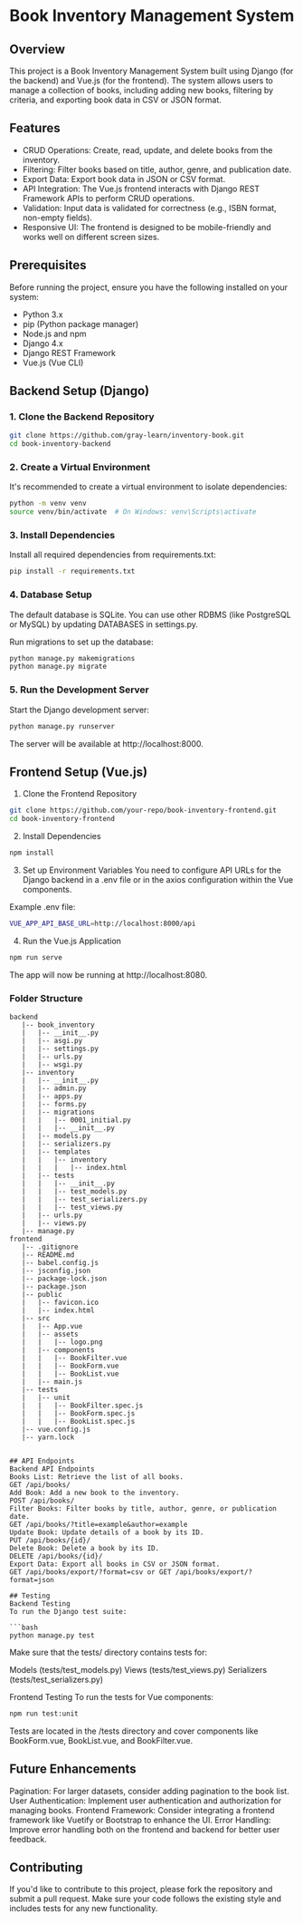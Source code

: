 # Book Inventory Management System

## Overview
This project is a Book Inventory Management System built using Django (for the backend) and Vue.js (for the frontend). The system allows users to manage a collection of books, including adding new books, filtering by criteria, and exporting book data in CSV or JSON format.

## Features
- CRUD Operations: Create, read, update, and delete books from the inventory.
- Filtering: Filter books based on title, author, genre, and publication date.
- Export Data: Export book data in JSON or CSV format.
- API Integration: The Vue.js frontend interacts with Django REST Framework APIs to perform CRUD operations.
- Validation: Input data is validated for correctness (e.g., ISBN format, non-empty fields).
- Responsive UI: The frontend is designed to be mobile-friendly and works well on different screen sizes.

## Prerequisites
Before running the project, ensure you have the following installed on your system:

- Python 3.x
- pip (Python package manager)
- Node.js and npm
- Django 4.x
- Django REST Framework
- Vue.js (Vue CLI)

## Backend Setup (Django)

### 1. Clone the Backend Repository
```bash
git clone https://github.com/gray-learn/inventory-book.git
cd book-inventory-backend
```

### 2. Create a Virtual Environment
It's recommended to create a virtual environment to isolate dependencies:

```bash
python -m venv venv
source venv/bin/activate  # On Windows: venv\Scripts\activate
```

### 3. Install Dependencies
Install all required dependencies from requirements.txt:

```bash
pip install -r requirements.txt
```

### 4. Database Setup
The default database is SQLite. You can use other RDBMS (like PostgreSQL or MySQL) by updating DATABASES in settings.py.

Run migrations to set up the database:

```bash
python manage.py makemigrations
python manage.py migrate
```

### 5. Run the Development Server
Start the Django development server:

```bash
python manage.py runserver
```

The server will be available at http://localhost:8000.

## Frontend Setup (Vue.js)
1. Clone the Frontend Repository
```bash
git clone https://github.com/your-repo/book-inventory-frontend.git
cd book-inventory-frontend
```
2. Install Dependencies
```bash
npm install
```
3. Set up Environment Variables
You need to configure API URLs for the Django backend in a .env file or in the axios configuration within the Vue components.

Example .env file:

```bash
VUE_APP_API_BASE_URL=http://localhost:8000/api
```
4. Run the Vue.js Application
```bash
npm run serve
```

The app will now be running at http://localhost:8080.

### Folder Structure            
```plaintext
backend
   |-- book_inventory
   |   |-- __init__.py
   |   |-- asgi.py
   |   |-- settings.py
   |   |-- urls.py
   |   |-- wsgi.py
   |-- inventory
   |   |-- __init__.py
   |   |-- admin.py
   |   |-- apps.py
   |   |-- forms.py
   |   |-- migrations
   |   |   |-- 0001_initial.py
   |   |   |-- __init__.py
   |   |-- models.py
   |   |-- serializers.py
   |   |-- templates
   |   |   |-- inventory
   |   |   |   |-- index.html
   |   |-- tests
   |   |   |-- __init__.py
   |   |   |-- test_models.py
   |   |   |-- test_serializers.py
   |   |   |-- test_views.py
   |   |-- urls.py
   |   |-- views.py
   |-- manage.py
frontend
   |-- .gitignore
   |-- README.md
   |-- babel.config.js
   |-- jsconfig.json
   |-- package-lock.json
   |-- package.json
   |-- public
   |   |-- favicon.ico
   |   |-- index.html
   |-- src
   |   |-- App.vue
   |   |-- assets
   |   |   |-- logo.png
   |   |-- components
   |   |   |-- BookFilter.vue
   |   |   |-- BookForm.vue
   |   |   |-- BookList.vue
   |   |-- main.js
   |-- tests
   |   |-- unit
   |   |   |-- BookFilter.spec.js
   |   |   |-- BookForm.spec.js
   |   |   |-- BookList.spec.js
   |-- vue.config.js
   |-- yarn.lock


## API Endpoints
Backend API Endpoints
Books List: Retrieve the list of all books.
GET /api/books/
Add Book: Add a new book to the inventory.
POST /api/books/
Filter Books: Filter books by title, author, genre, or publication date.
GET /api/books/?title=example&author=example
Update Book: Update details of a book by its ID.
PUT /api/books/{id}/
Delete Book: Delete a book by its ID.
DELETE /api/books/{id}/
Export Data: Export all books in CSV or JSON format.
GET /api/books/export/?format=csv or GET /api/books/export/?format=json

## Testing
Backend Testing
To run the Django test suite:

```bash
python manage.py test
```
Make sure that the tests/ directory contains tests for:

Models (tests/test_models.py)
Views (tests/test_views.py)
Serializers (tests/test_serializers.py)

Frontend Testing
To run the tests for Vue components:

```bash
npm run test:unit
```
Tests are located in the /tests directory and cover components like BookForm.vue, BookList.vue, and BookFilter.vue.

## Future Enhancements
Pagination: For larger datasets, consider adding pagination to the book list.
User Authentication: Implement user authentication and authorization for managing books.
Frontend Framework: Consider integrating a frontend framework like Vuetify or Bootstrap to enhance the UI.
Error Handling: Improve error handling both on the frontend and backend for better user feedback.

## Contributing
If you'd like to contribute to this project, please fork the repository and submit a pull request. Make sure your code follows the existing style and includes tests for any new functionality.

